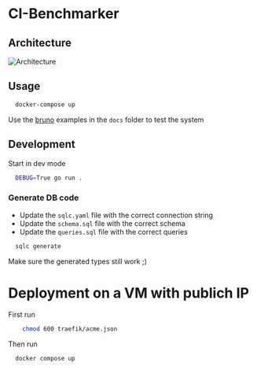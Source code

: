 # CI-Benchmarker

## Architecture

![Architecture](./docs/img/benchmark-system-architecture.png)

## Usage

```bash
  docker-compose up
```

Use the [bruno](https://www.usebruno.com/) examples in the `docs` folder to test the system

## Development

Start in dev mode

```bash
  DEBUG=True go run .
```

### Generate DB code

- Update the `sqlc.yaml` file with the correct connection string
- Update the `schema.sql` file with the correct schema
- Update the `queries.sql` file with the correct queries

```bash
  sqlc generate
```

Make sure the generated types still work ;)

# Deployment on a VM with publich IP
First run
```bash
    chmod 600 traefik/acme.json
```

Then run 
```bash
  docker compose up
```
